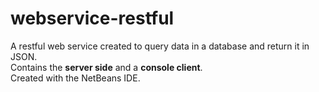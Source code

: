 # webservice-restful

A restful web service created to query data in a database and return it in JSON.  
Contains the <b>server side</b> and a <b>console client</b>.  
Created with the NetBeans IDE.
